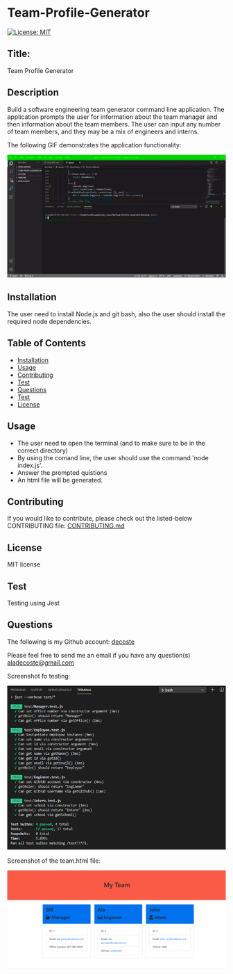 # Team-Profile-Generator


[![License: MIT](https://img.shields.io/badge/License-MIT-yellow.svg)](https://opensource.org/licenses/MIT)

## Title:
Team Profile Generator

## Description
Build a software engineering team generator command line application.
The application prompts the user for information about the team manager and then information about the team members.
The user can input any number of team members, and they may be a mix of engineers and interns.

The following GIF demonstrates the application functionality:

![team profile generator demo](./Assets/images/team.gif)

## Installation
The user need to install Node.js and git bash, also the user should install the required node dependencies.

## Table of Contents
  * [Installation](#installation)
  * [Usage](#usage)
  * [Contributing](#contributing)
  * [Test](#test)
  * [Questions](#questions)
  * [Test](#test)
  * [License](#license)

## Usage
  * The user need to open the terminal (and to make sure to be in the correct directory)
  * By using the comand line, the user should use the command  'node index.js'.
  * Answer the prompted quistions
  * An html file will be generated.

## Contributing
If you would like to contribute, please check out the listed-below CONTRIBUTING file:
[CONTRIBUTING.md](./CONTRIBUTING.md)

## License
MIT license

## Test
Testing using Jest

## Questions
The following is my Github account:
[decoste](https://github.com/decoste)

Please feel free to send me an email if you have any question(s) aladecoste@gmail.com


Screenshot fo testing:

![test](./Assets/images/test.PNG)

Screenshot of the team.html file:

![test](./Assets/images/website.PNG)